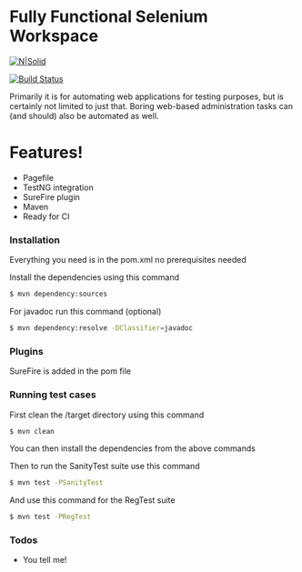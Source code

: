 # Fully Functional Selenium Workspace

[![N|Solid](https://www.selenium.dev/images/selenium_logo_large.png)](https://www.selenium.dev/)

[![Build Status](https://travis-ci.org/joemccann/dillinger.svg?branch=master)](https://github.com/marwan-alabassiry)

Primarily it is for automating web applications for testing purposes, but is certainly not limited to just that.
Boring web-based administration tasks can (and should) also be automated as well.

# Features!

  - Pagefile
  - TestNG integration
  - SureFire plugin
  - Maven
  - Ready for CI


### Installation

Everything you need is in the pom.xml no prerequisites needed

Install the dependencies using this command

```sh
$ mvn dependency:sources
```

For javadoc run this command (optional)

```sh
$ mvn dependency:resolve -DClassifier=javadoc
```

### Plugins

SureFire is added in the pom file


### Running test cases

First clean the /target directory using this command
```sh
$ mvn clean
```

You can then install the dependencies from the above commands

Then to run the SanityTest suite use this command
```sh
$ mvn test -PSanityTest
```

And use this command for the RegTest suite
```sh
$ mvn test -PRegTest
```


### Todos

 - You tell me!
